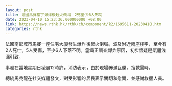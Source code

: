 ```yaml
---
layout: post
title: 法國馬賽樓宇爆炸後起火倒塌　2死至少6人失蹤
date: 2023-04-10 15:23:36.000000000 +08:00
link: https://news.rthk.hk/rthk/ch/component/k2/1695611-20230410.htm
categories: rthk
---
```


法國南部城市馬賽一座住宅大廈發生爆炸後起火倒塌，波及附近兩座樓宇，至今有2人死亡，5人受傷，至少6人下落不明。當局正調查爆炸原因，初步懷疑是氣體洩漏引致。

事發在當地星期日凌晨12時許，消防表示，由於現場佈滿瓦礫，搜救需時。

總統馬克龍在社交媒體發文，對受影響的居民表示關切和慰問，並感謝救援人員。
